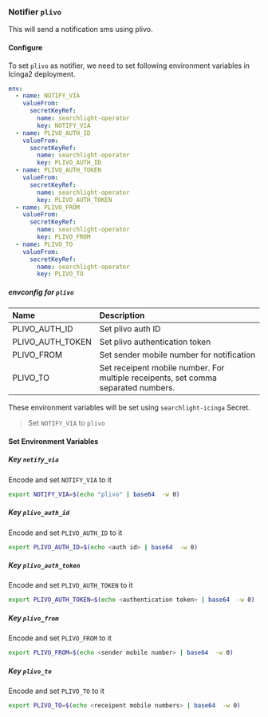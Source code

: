 ### Notifier `plivo`

This will send a notification sms using plivo.

#### Configure

To set `plivo` as notifier, we need to set following environment variables in Icinga2 deployment.

```yaml
env:
  - name: NOTIFY_VIA
    valueFrom:
      secretKeyRef:
        name: searchlight-operator
        key: NOTIFY_VIA
  - name: PLIVO_AUTH_ID
    valueFrom:
      secretKeyRef:
        name: searchlight-operator
        key: PLIVO_AUTH_ID
  - name: PLIVO_AUTH_TOKEN
    valueFrom:
      secretKeyRef:
        name: searchlight-operator
        key: PLIVO_AUTH_TOKEN
  - name: PLIVO_FROM
    valueFrom:
      secretKeyRef:
        name: searchlight-operator
        key: PLIVO_FROM
  - name: PLIVO_TO
    valueFrom:
      secretKeyRef:
        name: searchlight-operator
        key: PLIVO_TO
```

##### envconfig for `plivo`

| Name              | Description                                                                        |
| :---              | :---                                                                               |
| PLIVO_AUTH_ID     | Set plivo auth ID                                                                  |
| PLIVO_AUTH_TOKEN  | Set plivo authentication token                                                     |
| PLIVO_FROM        | Set sender mobile number for notification                                          |
| PLIVO_TO          | Set receipent mobile number. For multiple receipents, set comma separated numbers. |



These environment variables will be set using `searchlight-icinga` Secret.

> Set `NOTIFY_VIA` to `plivo`

#### Set Environment Variables

##### Key `notify_via`
Encode and set `NOTIFY_VIA` to it
```sh
export NOTIFY_VIA=$(echo "plivo" | base64  -w 0)
```

##### Key `plivo_auth_id`
Encode and set `PLIVO_AUTH_ID` to it
```sh
export PLIVO_AUTH_ID=$(echo <auth id> | base64  -w 0)
```

##### Key `plivo_auth_token`
Encode and set `PLIVO_AUTH_TOKEN` to it
```sh
export PLIVO_AUTH_TOKEN=$(echo <authentication token> | base64  -w 0)
```

##### Key `plivo_from`
Encode and set `PLIVO_FROM` to it
```sh
export PLIVO_FROM=$(echo <sender mobile number> | base64  -w 0)
```

##### Key `plivo_to`
Encode and set `PLIVO_TO` to it
```sh
export PLIVO_TO=$(echo <receipent mobile numbers> | base64  -w 0)
```
